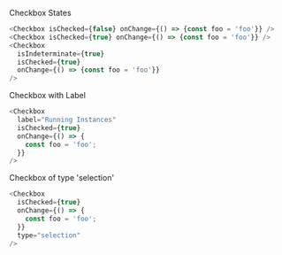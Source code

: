 Checkbox States

```js
<Checkbox isChecked={false} onChange={() => {const foo = 'foo'}} />
<Checkbox isChecked={true} onChange={() => {const foo = 'foo'}} />
<Checkbox
  isIndeterminate={true}
  isChecked={true}
  onChange={() => {const foo = 'foo'}}
/>
```

Checkbox with Label

```js
<Checkbox
  label="Running Instances"
  isChecked={true}
  onChange={() => {
    const foo = 'foo';
  }}
/>
```

Checkbox of type 'selection'

```js
<Checkbox
  isChecked={true}
  onChange={() => {
    const foo = 'foo';
  }}
  type="selection"
/>
```
